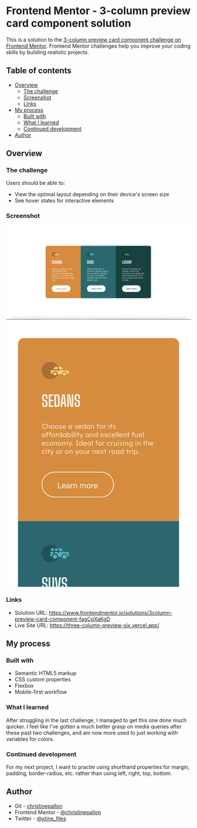 # Frontend Mentor - 3-column preview card component solution

This is a solution to the [3-column preview card component challenge on Frontend Mentor](https://www.frontendmentor.io/challenges/3column-preview-card-component-pH92eAR2-). Frontend Mentor challenges help you improve your coding skills by building realistic projects. 

## Table of contents

- [Overview](#overview)
  - [The challenge](#the-challenge)
  - [Screenshot](#screenshot)
  - [Links](#links)
- [My process](#my-process)
  - [Built with](#built-with)
  - [What I learned](#what-i-learned)
  - [Continued development](#continued-development)
- [Author](#author)

## Overview

### The challenge

Users should be able to:

- View the optimal layout depending on their device's screen size
- See hover states for interactive elements

### Screenshot

<p align="center">
  <img src="/resources/threecolumnssdesktop.png" alt="project screenshot desktop" title="Desktop Screenshot">
  <img src="/resources/threecolumnssmobile.jpg" alt="project screenshot mobile" title="Mobile Screenshot">
</p>

### Links

- Solution URL: https://www.frontendmentor.io/solutions/3column-preview-card-component-fagCqXaKgD
- Live Site URL: https://three-column-preview-six.vercel.app/

## My process

### Built with

- Semantic HTML5 markup
- CSS custom properties
- Flexbox
- Mobile-first workflow

### What I learned

After struggling in the last challenge, I managed to get this one done much quicker. I feel like I've gotten a much better grasp on media queries after these past two challenges, and am now more used to just working with variables for colors.

### Continued development

For my next project, I want to practie using shorthand properties for margin, padding, border-radius, etc. rather than using left, right, top, bottom.

## Author
- Git - [christinepallon](https://github.com/christinepallon)
- Frontend Mentor - [@christinepallon](https://www.frontendmentor.io/profile/christinepallon)
- Twitter - [@xtine_files](https://www.twitter.com/xtine_files)

